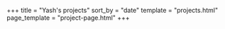 +++
title = "Yash's projects"
sort_by = "date"
template = "projects.html"
page_template = "project-page.html"
+++

